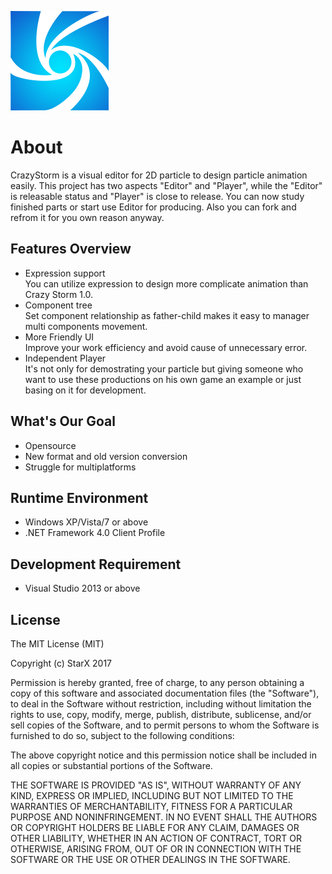 ![Logo](/logo.png)
# About
CrazyStorm is a visual editor for 2D particle to design particle animation easily.
This project has two aspects "Editor" and "Player", while the "Editor" is releasable status and "Player" is close to release.
You can now study finished parts or start use Editor for producing. Also you can fork and refrom it for you own reason anyway.

## Features Overview
- Expression support  
You can utilize expression to design more complicate animation than Crazy Storm 1.0.
- Component tree  
Set component relationship as father-child makes it easy to manager multi components movement.
- More Friendly UI  
Improve your work efficiency and avoid cause of unnecessary error.
- Independent Player  
It's not only for demostrating your particle but giving someone who want to use these productions on his own game an example or just basing on it for development. 

## What's Our Goal
- Opensource
- New format and old version conversion
- Struggle for multiplatforms

## Runtime Environment
- Windows XP/Vista/7 or above
- .NET Framework 4.0 Client Profile

## Development Requirement
- Visual Studio 2013 or above

## License
The MIT License (MIT)

Copyright (c) StarX 2017

Permission is hereby granted, free of charge, to any person obtaining a copy
of this software and associated documentation files (the "Software"), to deal
in the Software without restriction, including without limitation the rights
to use, copy, modify, merge, publish, distribute, sublicense, and/or sell
copies of the Software, and to permit persons to whom the Software is
furnished to do so, subject to the following conditions:

The above copyright notice and this permission notice shall be included in all
copies or substantial portions of the Software.

THE SOFTWARE IS PROVIDED "AS IS", WITHOUT WARRANTY OF ANY KIND, EXPRESS OR
IMPLIED, INCLUDING BUT NOT LIMITED TO THE WARRANTIES OF MERCHANTABILITY,
FITNESS FOR A PARTICULAR PURPOSE AND NONINFRINGEMENT. IN NO EVENT SHALL THE
AUTHORS OR COPYRIGHT HOLDERS BE LIABLE FOR ANY CLAIM, DAMAGES OR OTHER
LIABILITY, WHETHER IN AN ACTION OF CONTRACT, TORT OR OTHERWISE, ARISING FROM,
OUT OF OR IN CONNECTION WITH THE SOFTWARE OR THE USE OR OTHER DEALINGS IN THE
SOFTWARE.
